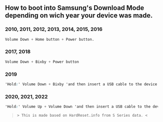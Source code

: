 <!-- Embed -->
<head>  
<meta name="description" content="How to boot into Samsung's Download Mode depending on wich year your device was made.">
<meta id="icon" rel="icon" href="https://cdn.glitch.me/e8cd735a-8a19-4569-a9eb-ed47590bcbc8%2Fandroidsmallicon.png?v=1633454397490" type="image/x-icon">
<link rel="icon" href="https://cdn.glitch.me/e8cd735a-8a19-4569-a9eb-ed47590bcbc8%2Fandroidsmallicon.png?v=1633454397490">
<meta name="theme-color" content="#03ACB1"> <!--Discord Embed color-->
</head>  
<!-- Embed -->

## How to boot into Samsung's Download Mode depending on wich year your device was made.
### 2010, 2011, 2012, 2013, 2014, 2015, 2016
```css
Volume Down + Home button + Power button.
```
### 2017, 2018
```css
Volume Down + Bixby + Power button
```
### 2019
```css
'Hold:' Volume Down + Bixby 'and then insert a USB cable to the device.'
```
### 2020, 2021, 2022
```css
'Hold:' Volume Up + Volume Down 'and then insert a USB cable to the device.'
```
> ``> This is made based on HardReset.info from S Series data. <`` 
